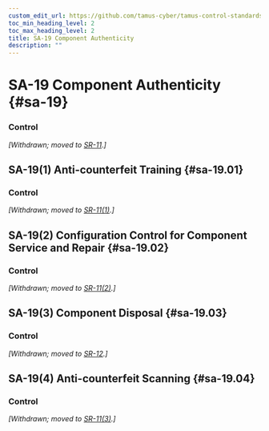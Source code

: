```yaml
---
custom_edit_url: https://github.com/tamus-cyber/tamus-control-standards/tree/main/content/tamus.edu/TAMUS_profile.xml
toc_min_heading_level: 2
toc_max_heading_level: 2
title: SA-19 Component Authenticity
description: ""
---
```


# SA-19 Component Authenticity {#sa-19}

### Control

<em>[Withdrawn; moved to [SR-11](/catalog/sr/sr-11#sr-11).]</em>



## SA-19(1) Anti-counterfeit Training {#sa-19.01}

### Control

<em>[Withdrawn; moved to [SR-11(1)](/catalog/sr/sr-11#sr-11.01).]</em>



## SA-19(2) Configuration Control for Component Service and Repair {#sa-19.02}

### Control

<em>[Withdrawn; moved to [SR-11(2)](/catalog/sr/sr-11#sr-11.02).]</em>



## SA-19(3) Component Disposal {#sa-19.03}

### Control

<em>[Withdrawn; moved to [SR-12](/catalog/sr/sr-12#sr-12).]</em>



## SA-19(4) Anti-counterfeit Scanning {#sa-19.04}

### Control

<em>[Withdrawn; moved to [SR-11(3)](/catalog/sr/sr-11#sr-11.03).]</em>

